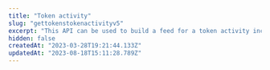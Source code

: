 ```yaml
---
title: "Token activity"
slug: "gettokenstokenactivityv5"
excerpt: "This API can be used to build a feed for a token activity including sales, asks, transfers, mints, bids, cancelled bids, and cancelled asks types."
hidden: false
createdAt: "2023-03-28T19:21:44.133Z"
updatedAt: "2023-08-18T15:11:28.789Z"
---
```

